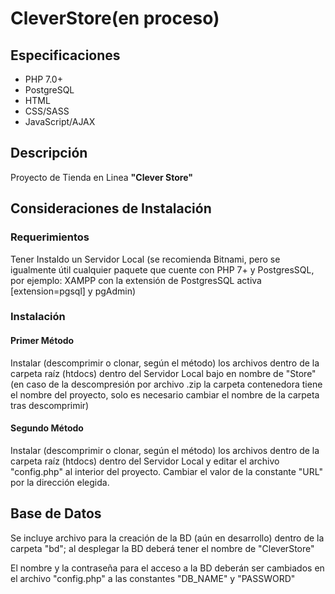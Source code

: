 # CleverStore(en proceso)

<h2>Especificaciones</h2>

<ul>
  <li>PHP 7.0+</li>
  <li>PostgreSQL</li>
  <li>HTML</li>
  <li>CSS/SASS</li>
  <li>JavaScript/AJAX</li>
</ul>

<h2>Descripción</h2>
<p>Proyecto de Tienda en Linea <b>"Clever Store"</b></p>

<h2>Consideraciones de Instalación</h2>

<h3>Requerimientos</h3>
<p>Tener Instaldo un Servidor Local (se recomienda Bitnami, pero se igualmente útil cualquier paquete que cuente con PHP 7+ y PostgresSQL, por ejemplo: XAMPP con la extensión de PostgresSQL activa [extension=pgsql] y pgAdmin)</p>

<h3>Instalación</h3>

<h4>Primer Método</h4>
<p>Instalar (descomprimir o clonar, según el método) los archivos dentro de la carpeta raíz (htdocs) dentro del Servidor Local
bajo en nombre de "Store" (en caso de la descompresión por archivo .zip la carpeta contenedora tiene el nombre del proyecto, solo
es necesario cambiar el nombre de la carpeta tras descomprimir)</p>

<h4>Segundo Método</h4>
<p><p>Instalar (descomprimir o clonar, según el método) los archivos dentro de la carpeta raíz (htdocs) dentro del Servidor Local
y editar el archivo "config.php" al interior del proyecto. Cambiar el valor de la constante "URL" por la dirección elegida.</p>


<h2>Base de Datos</h2>
<p>Se incluye archivo para la creación de la BD (aún en desarrollo) dentro de la carpeta "bd"; al desplegar la BD deberá tener el nombre de "CleverStore"</p>

<p>El nombre y la contraseña para el acceso a la BD deberán ser cambiados en el archivo "config.php" a las constantes "DB_NAME" y "PASSWORD"</p>
